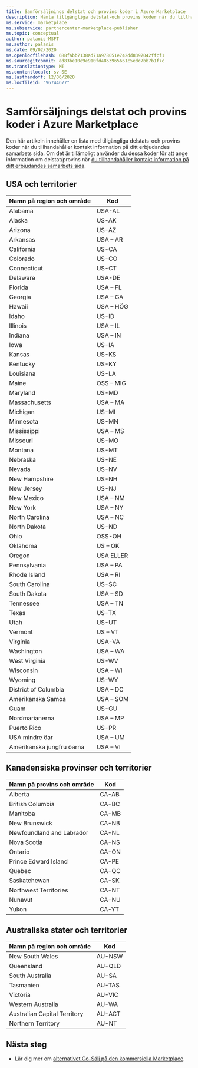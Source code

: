 ```yaml
---
title: Samförsäljnings delstat och provins koder i Azure Marketplace
description: Hämta tillgängliga delstat-och provins koder när du tillhandahåller kontakt information på ditt erbjudandes samarbets sida på Azure Marketplace.
ms.service: marketplace
ms.subservice: partnercenter-marketplace-publisher
ms.topic: conceptual
author: palanis-MSFT
ms.author: palanis
ms.date: 09/02/2020
ms.openlocfilehash: 688fabb7138ad71a978051e742dd8397042ffcf1
ms.sourcegitcommit: ad83be10e9e910fd4853965661c5edc7bb7b1f7c
ms.translationtype: MT
ms.contentlocale: sv-SE
ms.lasthandoff: 12/06/2020
ms.locfileid: "96744677"
---
```

# <a name="co-sell-state-and-province-codes-in-azure-marketplace"></a>Samförsäljnings delstat och provins koder i Azure Marketplace

Den här artikeln innehåller en lista med tillgängliga delstats-och provins koder när du tillhandahåller kontakt information på ditt erbjudandes samarbets sida. Om det är tillämpligt använder du dessa koder för att ange information om delstat/provins när [du tillhandahåller kontakt information på ditt erbjudandes samarbets sida](commercial-marketplace-co-sell.md#contacts).

## <a name="us-states-and-territories"></a>USA och territorier

|   Namn på region och område          |   Kod    |
|-------------------------------------|-----------|
| Alabama                             | USA-AL     |
| Alaska                              | US-AK     |
| Arizona                             | US-AZ     |
| Arkansas                            | USA – AR     |
| California                          | US-CA     |
| Colorado                            | US-CO     |
| Connecticut                         | US-CT     |
| Delaware                            | USA-DE     |
| Florida                             | USA – FL     |
| Georgia                             | USA – GA     |
| Hawaii                              | USA – HÖG     |
| Idaho                               | US-ID     |
| Illinois                            | USA – IL     |
| Indiana                             | USA – IN     |
| Iowa                                | US-IA     |
| Kansas                              | US-KS     |
| Kentucky                            | US-KY     |
| Louisiana                           | US-LA     |
| Maine                               | OSS – MIG     |
| Maryland                            | US-MD     |
| Massachusetts                       | USA – MA     |
| Michigan                            | US-MI     |
| Minnesota                           | US-MN     |
| Mississippi                         | USA – MS     |
| Missouri                            | US-MO     |
| Montana                             | US-MT     |
| Nebraska                            | US-NE     |
| Nevada                              | US-NV     |
| New Hampshire                       | US-NH     |
| New Jersey                          | US-NJ     |
| New Mexico                          | USA – NM     |
| New York                            | USA – NY     |
| North Carolina                      | USA – NC     |
| North Dakota                        | US-ND     |
| Ohio                                | OSS-OH     |
| Oklahoma                            | US – OK     |
| Oregon                              | USA ELLER     |
| Pennsylvania                        | USA – PA     |
| Rhode Island                        | USA – RI     |
| South Carolina                      | US-SC     |
| South Dakota                        | USA – SD     |
| Tennessee                           | USA – TN     |
| Texas                               | US-TX     |
| Utah                                | US-UT     |
| Vermont                             | US – VT     |
| Virginia                            | USA-VA     |
| Washington                          | USA – WA     |
| West Virginia                       | US-WV     |
| Wisconsin                           | USA – WI     |
| Wyoming                             | US-WY     |
| District of Columbia                | USA – DC     |
| Amerikanska Samoa                      | USA – SOM     |
| Guam                                | US-GU     |
| Nordmarianerna            | USA – MP     |
| Puerto Rico                         | US-PR     |
| USA mindre öar | USA – UM    |
| Amerikanska jungfru öarna                 | USA – VI    |

## <a name="canadian-provinces-and-territories"></a>Kanadensiska provinser och territorier

|   Namn på provins och område       |   Kod    |
|-------------------------------------|-----------|
| Alberta                             |  CA-AB    |
| British Columbia                    |  CA-BC    |
| Manitoba                            |  CA-MB    |
| New Brunswick                       |  CA-NB    |
| Newfoundland and Labrador           |  CA-NL    |
| Nova Scotia                         |  CA-NS    |
| Ontario                             |  CA-ON    |
| Prince Edward Island                |  CA-PE    |
| Quebec                              |  CA-QC    |
| Saskatchewan                        |  CA-SK    |
| Northwest Territories               |  CA-NT    |
| Nunavut                             |  CA-NU    |
| Yukon                               |  CA-YT    |


## <a name="australian-states-and-territories"></a>Australiska stater och territorier

|   Namn på region och område          |   Kod    |
|-------------------------------------|-----------|
| New South Wales                     |  AU-NSW   |
| Queensland                          |  AU-QLD   |
| South Australia                     |  AU-SA    |
| Tasmanien                            |  AU-TAS   |
| Victoria                            |  AU-VIC   |
| Western Australia                   |  AU-WA    |
| Australian Capital Territory        |  AU-ACT   |
| Northern Territory                  |  AU-NT    |


## <a name="next-steps"></a>Nästa steg

- Lär dig mer om [alternativet Co-Sälj på den kommersiella Marketplace](./commercial-marketplace-co-sell.md).
